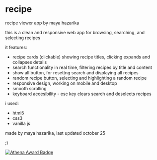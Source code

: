 # recipe

recipe viewer app by maya hazarika

this is a clean and responsive web app for browsing, searching, and selecting recipes

it features:

- recipe cards (clickable) showing recipe titles, clicking expands and collapses details
- search functionality in real time, filtering recipes by title and content
- show all button, for resettng search and displaying all recipes
- random recipe button, selecting and highlighting a random recipe
- responsive design, working on mobile and desktop
- smooth scrolling
- keyboard accesibility - esc key clears search and deselects recipes

i used:

- html5
- css3
- vanilla js

made by maya hazarika, last updated october 25

;)

[![Athena Award Badge](https://img.shields.io/endpoint?url=https%3A%2F%2Faward.athena.hackclub.com%2Fapi%2Fbadge)](https://award.athena.hackclub.com?utm_source=readme)
